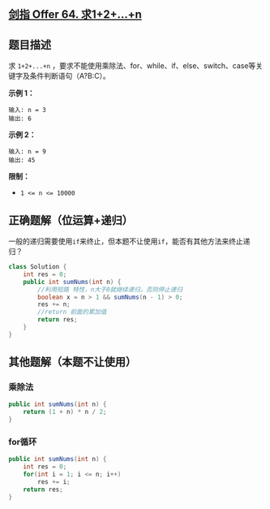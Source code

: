 ## [剑指 Offer 64. 求1+2+…+n](https://leetcode.cn/problems/qiu-12n-lcof/)



## 题目描述

求 `1+2+...+n` ，要求不能使用乘除法、for、while、if、else、switch、case等关键字及条件判断语句（A?B:C）。

 

**示例 1：**

```
输入: n = 3
输出: 6
```

**示例 2：**

```
输入: n = 9
输出: 45
```

 

**限制：**

- `1 <= n <= 10000`



## 正确题解（位运算+递归）

一般的递归需要使用`if`来终止，但本题不让使用`if`，能否有其他方法来终止递归？



`````java
class Solution {
    int res = 0;
    public int sumNums(int n) {
        //利用短路 特性，n大于0就继续递归，否则停止递归
        boolean x = n > 1 && sumNums(n - 1) > 0;
        res += n;
        //return 前面的累加值
        return res;
    }
}
`````



## 其他题解（本题不让使用）

### 乘除法

````java
public int sumNums(int n) {
    return (1 + n) * n / 2;
}
````





### for循环

````java
public int sumNums(int n) {
    int res = 0;
    for(int i = 1; i <= n; i++)
        res += i;
    return res;
}
````




